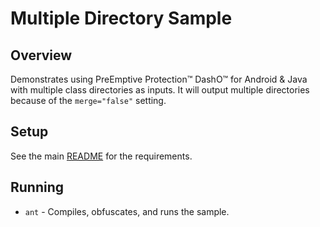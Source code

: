 # Multiple Directory Sample

## Overview

Demonstrates using PreEmptive Protection™ DashO™ for Android & Java with multiple class directories as inputs.
It will output multiple directories because of the `merge="false"` setting.

## Setup

See the main [README](../README.md) for the requirements.

## Running

* `ant` - Compiles, obfuscates, and runs the sample.
